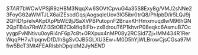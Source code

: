 $START$bWCwVPSjR9zHBM3NqqXw6SOVtCpvuG4a35S8Exy8g/VMJ2sNNe23FoyG62aWMTJLX6aiZEsodGqsjAogsqleUov3IG5ibr0trQ8/PhIpbD/ir5LQJ9j2QFIDfp/elvAKptXpPbWE9jJSaXVPBPutopnF2BnaxKHHmxmuqdlwM96hGN2QpTB4a7RnWZi3StOBZCk4fiq6iFb+zxBdrouT6P1khvrP08eqkc6AsmuB7OcyygpFvNNtivu0oyRi4nF6p7c8t+0RXpux4nMP08y2RCSld7Zj+lMM434R1RerWqqPH7v/IIpqnvDfD/lhSgSvOJB5GLXU3Ew+M0D5hYjWLBrowCjsCGsa97Mfiw5BeT3Mt4FEARlsbhDpqIdM2JyN$END$